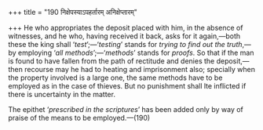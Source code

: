 +++
title = "190 निक्षेपस्याऽपहर्तारम् अनिक्षेप्तारम्"

+++
He who appropriates the deposit placed with him, in the absence of
witnesses, and he who, having received it back, asks for it again,—both
these the king shall ‘*test*’;—‘*testing*’ stands for *trying to find
out the truth*,—by employing ‘*all methods*’;—‘*methods*’ stands for
*proofs*. So that if the man is found to have fallen from the path of
rectitude and denies the deposit,—then recourse may he had to heating
and imprisonment also; specially when the property involved is a large
one, the same methods have to be employed as in the case of thieves. But
no punishment shall lte inflicted if there is uncertainty in the matter.

The epithet ‘*prescribed in the scriptures*’ has been added only by way
of praise of the means to be employed.—(190)



